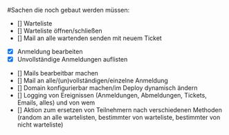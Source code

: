#Sachen die noch gebaut werden müssen:
  * [] Warteliste
  * [] Warteliste öffnen/schließen
  * [] Mail an alle wartenden senden mit neuem Ticket
  * [x] Anmeldung bearbeiten
  * [x] Unvollständige Anmeldungen auflisten
  * [] Mails bearbeitbar machen
  * [] Mail an alle/(un)vollständigen/einzelne Anmeldung
  * [] Domain konfigurierbar machen/im Deploy dynamisch ändern
  * [] Logging von Ereignissen (Anmeldungen, Abmeldungen, Tickets, Emails, alles) und von wem
  * [] Aktion zum ersetzen von Teilnehmern nach verschiedenen Methoden (random an alle wartelisten, bestimmter von warteliste, bestimmter von nicht warteliste)
